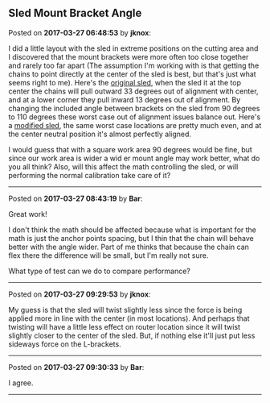 ## Sled Mount Bracket Angle
Posted on **2017-03-27 06:48:53** by **jknox**:

I did a little layout with the sled in extreme positions on the cutting area and I discovered that the mount brackets were more often too close together and rarely too far apart (The assumption I'm working with is that getting the chains to point directly at the center of the sled is best, but that's just what seems right to me). Here's the [original sled](/images/jg/jglx_sledanglesoriginal90.jpg.jpg), when the sled it at the top center the chains will pull outward 33 degrees out of alignment with center, and at a lower corner they pull inward 13 degrees out of alignment. By changing the included angle between brackets on the sled from 90 degrees to 110 degrees these worst case out of alignment issues balance out. Here's a [modified sled](/images/oy/oye7_sledanglesmod110.jpg.jpg), the same worst case locations are pretty much even, and at the center neutral position it's almost perfectly aligned.



I would guess that with a square work area 90 degrees would be fine, but since our work area is wider a wid er mount angle may work better, what do you all think? Also, will this affect the math controlling the sled, or will performing the normal calibration take care of it?

---

Posted on **2017-03-27 08:43:19** by **Bar**:

Great work!



I don't think the math should be affected because what is important for the math is just the anchor points spacing, but I thin that the chain will behave better with the angle wider. Part of me thinks that because the chain can flex there the difference will be small, but I'm really not sure.



What type of test can we do to compare performance?

---

Posted on **2017-03-27 09:29:53** by **jknox**:

My guess is that the sled will twist slightly less since the force is being applied more in line with the center (in most locations). And perhaps that twisting will have a little less effect on router location since it will twist slightly closer to the center of the sled. But, if nothing else it'll just put less sideways force on the L-brackets.

---

Posted on **2017-03-27 09:30:33** by **Bar**:

I agree.

---

